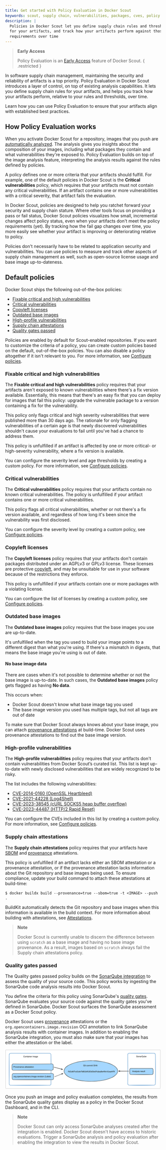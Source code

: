 ```yaml
---
title: Get started with Policy Evaluation in Docker Scout
keywords: scout, supply chain, vulnerabilities, packages, cves, policy
description: |
  Policies in Docker Scout let you define supply chain rules and thresholds
  for your artifacts, and track how your artifacts perform against those
  requirements over time
---
```


> **Early Access**
>
> Policy Evaluation is an [Early Access](/release-lifecycle/#early-access-ea)
> feature of Docker Scout.
{ .restricted }

In software supply chain management, maintaining the security and reliability
of artifacts is a top priority. Policy Evaluation in Docker Scout introduces a
layer of control, on top of existing analysis capabilities. It lets you define
supply chain rules for your artifacts, and helps you track how your artifacts
perform, relative to your rules and thresholds, over time.

Learn how you can use Policy Evaluation to ensure that your artifacts align
with established best practices.

## How Policy Evaluation works

When you activate Docker Scout for a repository, images that you push are
[automatically analyzed](../image-analysis.md). The analysis gives you insights
about the composition of your images, including what packages they contain and
what vulnerabilities they're exposed to. Policy Evaluation builds on top of the
image analysis feature, interpreting the analysis results against the rules
defined by policies.

A policy defines one or more criteria that your artifacts should fulfill. For
example, one of the default policies in Docker Scout is the **Critical
vulnerabilities** policy, which requires that your artifacts must not contain
any critical vulnerabilities. If an artifact contains one or more
vulnerabilities with a critical severity, that artifact fails the evaluation.

In Docker Scout, policies are designed to help you ratchet forward your
security and supply chain stature. Where other tools focus on providing a pass
or fail status, Docker Scout policies visualizes how small, incremental changes
affect policy status, even when your artifacts don't meet the policy
requirements (yet). By tracking how the fail gap changes over time, you more
easily see whether your artifact is improving or deteriorating relative to
policy.

Policies don't necessarily have to be related to application security and
vulnerabilities. You can use policies to measure and track other aspects of
supply chain management as well, such as open-source license usage and base
image up-to-dateness.

## Default policies

Docker Scout ships the following out-of-the-box policies:

- [Fixable critical and high vulnerabilities](#fixable-critical-and-high-vulnerabilities)
- [Critical vulnerabilities](#critical-vulnerabilities)
- [Copyleft licenses](#copyleft-licenses)
- [Outdated base images](#outdated-base-images)
- [High-profile vulnerabilities](#high-profile-vulnerabilities)
- [Supply chain attestations](#supply-chain-attestations)
- [Quality gates passed](#quality-gates-passed)

Policies are enabled by default for Scout-enabled repositories. If you want to
customize the criteria of a policy, you can create custom policies based on the
default, out-of-the-box policies. You can also disable a policy altogether if
it isn't relevant to you. For more information, see [Configure
policies](./configure.md).

### Fixable critical and high vulnerabilities

The **Fixable critical and high vulnerabilities** policy requires that your
artifacts aren't exposed to known vulnerabilities where there's a fix version
available. Essentially, this means that there's an easy fix that you can deploy
for images that fail this policy: upgrade the vulnerable package to a version
containing a fix for the vulnerability.

This policy only flags critical and high severity vulnerabilities that were
published more than 30 days ago. The rationale for only flagging
vulnerabilities of a certain age is that newly discovered vulnerabilities
shouldn't cause your evaluations to fail until you've had a chance to address
them.

This policy is unfulfilled if an artifact is affected by one or more critical-
or high-severity vulnerability, where a fix version is available.

You can configure the severity level and age thresholds by creating a custom
policy. For more information, see [Configure policies](./configure.md).

### Critical vulnerabilities

The **Critical vulnerabilities** policy requires that your artifacts contain no
known critical vulnerabilities. The policy is unfulfilled if your artifact
contains one or more critical vulnerabilities.

This policy flags all critical vulnerabilities, whether or not there's a fix
version available, and regardless of how long it's been since the vulnerability
was first disclosed.

You can configure the severity level by creating a custom policy, see
[Configure policies](./configure.md).

### Copyleft licenses

The **Copyleft licenses** policy requires that your artifacts don't contain
packages distributed under an AGPLv3 or GPLv3 license. These licenses are
protective [copyleft](https://en.wikipedia.org/wiki/Copyleft), and may be
unsuitable for use in your software because of the restrictions they enforce.

This policy is unfulfilled if your artifacts contain one or more packages with
a violating license.

You can configure the list of licenses by creating a custom policy, see
[Configure policies](./configure.md).

### Outdated base images

The **Outdated base images** policy requires that the base images you use are
up-to-date.

It's unfulfilled when the tag you used to build your image points to a
different digest than what you're using. If there's a mismatch in digests, that
means the base image you're using is out of date.

#### No base image data

There are cases when it's not possible to determine whether or not the base
image is up-to-date. In such cases, the **Outdated base images** policy
gets flagged as having **No data**.

This occurs when:

- Docker Scout doesn't know what base image tag you used
- The base image version you used has multiple tags, but not all tags are out
  of date

To make sure that Docker Scout always knows about your base image, you can
attach [provenance attestations](../../build/attestations/slsa-provenance.md)
at build-time. Docker Scout uses provenance attestations to find out the base
image version.

### High-profile vulnerabilities

The **High-profile vulnerabilities** policy requires that your artifacts don't
contain vulnerabilities from Docker Scout’s curated list. This list is kept
up-to-date with newly disclosed vulnerabilities that are widely recognized to
be risky.

The list includes the following vulnerabilities:

- [CVE-2014-0160 (OpenSSL Heartbleed)](https://scout.docker.com/v/CVE-2014-0160)
- [CVE-2021-44228 (Log4Shell)](https://scout.docker.com/v/CVE-2021-44228)
- [CVE-2023-38545 (cURL SOCKS5 heap buffer overflow)](https://scout.docker.com/v/CVE-2023-38545)
- [CVE-2023-44487 (HTTP/2 Rapid Reset)](https://scout.docker.com/v/CVE-2023-44487)

You can configure the CVEs included in this list by creating a custom policy.
For more information, see [Configure policies](./configure.md).

### Supply chain attestations

The **Supply chain attestations** policy requires that your artifacts have
[SBOM](../../build/attestations/sbom.md) and
[provenance](../../build/attestations/slsa-provenance.md) attestations.

This policy is unfulfilled if an artifact lacks either an SBOM attestation or a
provenance attestation, or if the provenance attestation lacks information
about the Git repository and base images being used. To ensure compliance,
update your build command to attach these attestations at build-time:

```console
$ docker buildx build --provenance=true --sbom=true -t <IMAGE> --push .
```

BuildKit automatically detects the Git repository and base images when this
information is available in the build context. For more information about
building with attestations, see
[Attestations](../../build/attestations/_index.md).

> **Note**
>
> Docker Scout is currently unable to discern the difference between using
> `scratch` as a base image and having no base image provenance. As a result,
> images based on `scratch` always fail the Supply chain attestations policy.

### Quality gates passed

The Quality gates passed policy builds on the [SonarQube
integration](../integrations/code-quality/sonarqube.md) to assess the quality
of your source code. This policy works by ingesting the SonarQube code analysis
results into Docker Scout.

You define the criteria for this policy using SonarQube's [quality
gates](https://docs.sonarsource.com/sonarqube/latest/user-guide/quality-gates/).
SonarQube evaluates your source code against the quality gates you've defined
in SonarQube. Docker Scout surfaces the SonarQube assessment as a Docker Scout
policy.

Docker Scout uses [provenance](../../build/attestations/slsa-provenance.md)
attestations or the `org.opencontainers.image.revision` OCI annotation to link
SonarQube analysis results with container images. In addition to enabling the
SonarQube integration, you must also make sure that your images has either the
attestation or the label.

![Git commit SHA links image with SonarQube analysis](../images/scout-sq-commit-sha.webp)

Once you push an image and policy evaluation completes, the results from the
SonarQube quality gates display as a policy in the Docker Scout Dashboard, and
in the CLI.

> **Note**
>
> Docker Scout can only access SonarQube analyses created after the integration
> is enabled. Docker Scout doesn't have access to historic evaluations. Trigger
> a SonarQube analysis and policy evaluation after enabling the integration to
> view the results in Docker Scout.
